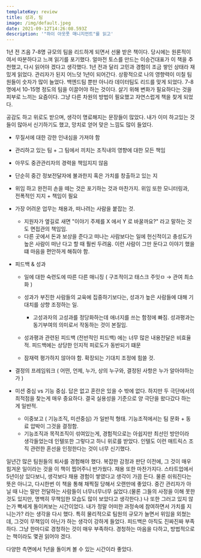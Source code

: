 ```yaml
---
templateKey: review
title: 성과, 팀
image: /img/default.jpeg
date: 2021-09-12T14:26:08.593Z
description: '"하이 아웃풋 매니지먼트"를 읽고'
---
```

1년 전 즈음 7-8명 규모의 팀을 리드하게 되면서 선물 받은 책이다. 당시에는 원론적이여서 따분하다고 느껴 읽기를 포기했다. 얼마전 토스를 만드는 이승건대표가 이 책을 추천했고, 다시 읽어야 겠다고 생각했다. 1년 전과 달리 고민과 경험이 조금 쌓인 상태라 재밌게 읽었다. 관리자가 된지 어느덧 1년이 되어간다. 상황적으로 나의 영향력이 미칠 팀원들이 숫자가 많이 늘었다. 백엔드팀 뿐만 아니라 데이터팀도 리드를 맞게 되었다. 7-8명에서 10-15명 정도의 팀을 이끌어야 하는 것이다. 살기 위해 변화가 필요하다는 것을 피부로 느끼는 요즘이다. 그냥 다른 차원의 방법이 필요했고 자연스럽게 책을 찾게 되었다.

공감도 하고 위로도 받으며, 생각이 명료해지는 문장들이 많았다. 내가 이미 하고있는 것들이 많아서 신기하기도 했고, 망치로 얻어 맞은 느낌도 많이 들었다.

* 무질서에 대한 강한 인내심을 가져야 함
* 관리하고 있는 팀 + 그 팀에서 끼치는 조직내의 영향에 대한 모든 책임
* 아무도 중관관리자의 경력을 책임지지 않음
* 단순히 중간 정보전달자에 불과한지 혹은 가치를 창출하고 있는 지
* 위임 하고 완전히 손을 떼는 것은 포기하는 것과 마찬가지. 위임 또한 모니터링과, 전폭적인 지지 + 책임이 필요
* 가장 어려운 업무는 채용과, 떠나려는 사람을 붙잡는 것.

  * 지원자가 옆길로 새면 "이야기 주제를 X 에서 Y 로 바꿀까요?" 라고 말하는 것도 면접관의 책임임.
  * 다른 곳에서 돈과 보상을 준다고 떠나는 사람보다는 일에 헌신적이고 충성도가 높은 사람이 떠난 다고 할 때 훨씬 두려움. 이런 사람이 그만 둔다고 이야기 했을 떄 마음을 편안하게 해줘야 함.
* 피드백 & 성과

  * 일에 대한 숙련도에 따른 다른 매니징 ( 구조적이고 태스크 주잇ㅁ → 관여 최소화 )
  * 성과가 부진한 사람들의 교육에 집중하기보다는, 성과가 높은 사람들에 대해 기대치를 상향 조정하는 일.

    * 고성과자의 고성과를 정당화하는데 애너지를 쓰는 함정에 빠짐. 성과평과는 동기부여의 의미로서 작동하는 것이 본질임.
  * 성과평과 관련된 피드백 (전반적인 피드백) 에는 너무 많은 내용전달은 비효율적. 피드백에는 상당한 인지적 피로도가 동반되기 떄문
  * 잠재력 평가하지 않아야 함. 확장되는 기대치 조정에 힘쓸 것.
* 결정의 프레임워크 ( 어떤, 언제, 누가, 상의 누구와, 결정된 사항은 누가 알아야하는가 )
* 미션 중심 vs 기능 중심. 답은 없고 혼란은 있을 수 밖에 없다. 하지만 두 극단에서의 최적점을 찾는게 매우 중요하다. 결국 실용성을 기준으로 양 극단을 왔다갔다 하는게 일반적.

  * 이중보고 ( 기능조직, 미션중심) 가 일반적 형태. 기능조적에서는 팀 문화 + 동료 압박이 그것을 결정함.
  * 기능조직과 목적조직이 섞여있는게, 경험적으로는 아쉽지만 최선인 방안이라 생각들었는데 인텔또한 그렇다고 하니 위로를 받았다. 인텔도 이런 매트릭스 조직 관련한 혼선을 인정한다는 것이 너무 신기했다.

일년간 많은 팀원들의 퇴사를 경험해야 했다. 복잡한 감정과 판단 이전에, 그 것이 매우 힘겨운 일이라는 것을 이 책이 찝어주니 반가웠다. 채용 또한 마찬가지다. 스타트업에서 5년이상 있다보니, 생각보다 채용 경험이 쌓였다고 생각이 가끔 든다. 물론 쉬워진다는 뜻은 아니고, 다시한번 이 책을 통해 채찍질 당해서 오랜만에 좋았다. 중간 관리자가 아닐 때 나는 말만 전달하는 사람들이 너무너무너무 싫었다.(물론 그들의 사정을 이해 못한 것도 있지만, 명백히 무책임한 모습도 많이 보았다고 생각한다.) 나 또한 그러고 있지 않는가 빡세게 돌이켜보는 시간이었다. 내가 정말 어떠한 과정속에 참여하면서 가치를 지니는가? 라는 생각을 다시 했다. 특히 물리적으로 팀원의 규모가 늘면서 위임을 외쳤는데, 그것이 무책임이 아닌가 하는 생각이 강하게 들었다. 피드백은 아직도 진짜진짜 부족하다. 그냥 한마디로 경청하는 것이 매우 부족하다. 경청하는 마음을 다하고, 방법적으로는 책이라도 몇권 읽어야 겠다.

다양한 측면에서 1년을 돌이켜 볼 수 있는 시간이라 좋았다.
